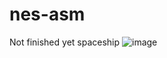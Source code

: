 # nes-asm
Not finished yet
spaceship
![image](https://user-images.githubusercontent.com/52216532/197303699-1d94a3c8-9c24-4efa-946b-b7cb0d4ccd40.png)
